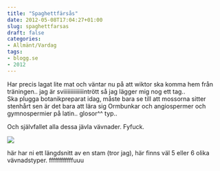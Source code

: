 ```yaml
---
title: "Spaghettfärsås"
date: 2012-05-08T17:04:27+01:00
slug: spaghettfarsas
draft: false
categories:
- Allmänt/Vardag
tags:
- blogg.se
- 2012
---
```

Har precis lagat lite mat och väntar nu på att wiktor ska komma hem från träningen.. jag är sviiiiiiiiiiiiiintrött så jag lägger mig nog ett tag..  
Ska plugga botanikpreparat idag, måste bara se till att mossorna sitter stenhårt sen är det bara att lära sig Ormbunkar och angiospermer och gymnospermier på latin.. glosor^^ typ..  
  
Och självfallet alla dessa jävla vävnader. Fyfuck.  
  
![](/assets/images/blogg.se/wp_002509_201762962.jpg)  
  
här har ni ett längdsnitt av en stam (tror jag), här finns väl 5 eller 6 olika vävnadstyper. ffffffffffffuuu
